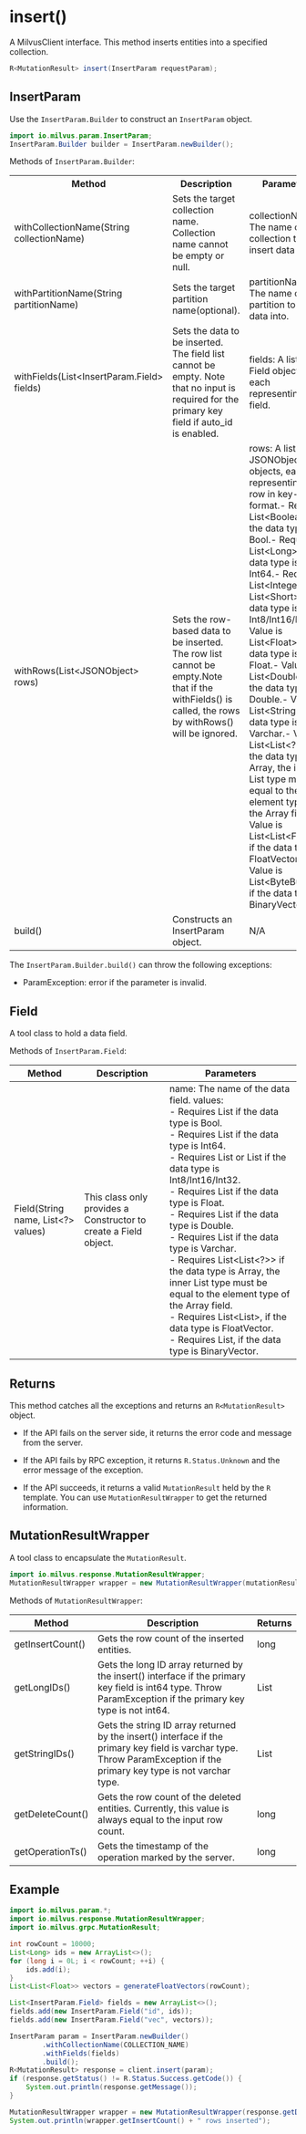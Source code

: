 # insert()

A MilvusClient interface. This method inserts entities into a specified collection.

```java
R<MutationResult> insert(InsertParam requestParam);
```

## InsertParam

Use the `InsertParam.Builder` to construct an `InsertParam` object.

```java
import io.milvus.param.InsertParam;
InsertParam.Builder builder = InsertParam.newBuilder();
```

Methods of `InsertParam.Builder`:

<table>
    <tr>
        <th>Method</th>
        <th>Description</th>
        <th>Parameters</th>
    </tr>
    <tr>
        <td>withCollectionName(String collectionName)</td>
        <td>Sets the target collection name. Collection name cannot be empty or null.</td>
        <td>collectionName: The name of the collection to insert data into.</td>
    </tr>
    <tr>
        <td>withPartitionName(String partitionName)</td>
        <td>Sets the target partition name(optional).</td>
        <td>partitionName: The name of the partition to insert data into.</td>
    </tr>
    <tr>
        <td>withFields(List&lt;InsertParam.Field> fields)</td>
        <td>Sets the data to be inserted. The field list cannot be empty. Note that no input is required for the primary key field if auto_id is enabled.</td>
        <td>fields: A list of Field objects, each representing a field.</td>
    </tr>
    <tr>
        <td>withRows(List&lt;JSONObject> rows)</td>
        <td>Sets the row-based data to be inserted. The row list cannot be empty.Note that if the withFields() is called, the rows by withRows() will be ignored.</td>
        <td>rows: A list of JSONObject objects, each representing a row in key-value format.- Requires List&lt;Boolean> if the data type is Bool.- Requires List&lt;Long> if the data type is Int64.- Requires List&lt;Integer> or List&lt;Short> if the data type is Int8/Int16/Int32.- Value is List&lt;Float> if the data type is Float.- Value is List&lt;Double> if the data type is Double.- Value is List&lt;String> if the data type is Varchar.- Value is List&lt;List&lt;?>> if the data type is Array, the inner List type must be equal to the element type of the Array field.- Value is List&lt;List&lt;Float>>, if the data type is FloatVector.- Value is List&lt;ByteBuffer>, if the data type is BinaryVector</td>
    </tr>
    <tr>
        <td>build()</td>
        <td>Constructs an InsertParam object.</td>
        <td>N/A</td>
    </tr>
</table>

The `InsertParam.Builder.build()` can throw the following exceptions:

- ParamException: error if the parameter is invalid.

## Field

A tool class to hold a data field.

Methods of `InsertParam.Field`:

|  **Method**                                  |  **Description**                                                           |  **Parameters**                                                                                                                                                                                                                                                                                                                                                                                                                                                                                                                                                                                                                                                                |
| -------------------------------------------- | -------------------------------------------------------------------------- | ------------------------------------------------------------------------------------------------------------------------------------------------------------------------------------------------------------------------------------------------------------------------------------------------------------------------------------------------------------------------------------------------------------------------------------------------------------------------------------------------------------------------------------------------------------------------------------------------------------------------------------------------------------------------------ |
|  Field(String name, List<?> values)<br/>  |  This class only provides a Constructor to create a Field object.<br/>  |  name: The name of the data field. values:<br/>- Requires List<Boolean> if the data type is Bool.<br/>- Requires List<Long> if the data type is Int64.<br/>- Requires List<Integer> or List<Short> if the data type is Int8/Int16/Int32.<br/>- Requires List<Float> if the data type is Float.<br/>- Requires List<Double> if the data type is Double.<br/>- Requires List<String> if the data type is Varchar.<br/>- Requires List<List<?>> if the data type is Array, the inner List type must be equal to the element type of the Array field.<br/>- Requires List<List<Float>>, if the data type is FloatVector.<br/>- Requires List<ByteBuffer>, if the data type is BinaryVector. |

## Returns

This method catches all the exceptions and returns an `R<MutationResult>` object.

- If the API fails on the server side, it returns the error code and message from the server.

- If the API fails by RPC exception, it returns `R.Status.Unknown` and the error message of the exception.

- If the API succeeds, it returns a valid `MutationResult` held by the `R` template. You can use `MutationResultWrapper` to get the returned information.

## MutationResultWrapper

A tool class to encapsulate the `MutationResult`. 

```java
import io.milvus.response.MutationResultWrapper;
MutationResultWrapper wrapper = new MutationResultWrapper(mutationResult);
```

Methods of `MutationResultWrapper`:

|  **Method**                |  **Description**                                                                                                                                                         |  **Returns**           |
| -------------------------- | ------------------------------------------------------------------------------------------------------------------------------------------------------------------------ | ---------------------- |
|  getInsertCount()          |  Gets the row count of the inserted entities.<br/>                                                                                                                    |  long                  |
|  getLongIDs()<br/>      |  Gets the long ID array returned by the insert() interface if the primary key field is int64 type. Throw ParamException if the primary key type is not int64.<br/>    |  List<Long>            |
|  getStringIDs()            |  Gets the string ID array returned by the insert() interface if the primary key field is varchar type. Throw ParamException if the primary key type is not varchar type. |  List<String><br/>  |
|  getDeleteCount()          |  Gets the row count of the deleted entities. Currently, this value is always equal to the input row count.                                                               |  long                  |
|  getOperationTs()<br/>  |  Gets the timestamp of the operation marked by the server.                                                                                                               |  long                  |

## Example

```java
import io.milvus.param.*;
import io.milvus.response.MutationResultWrapper;
import io.milvus.grpc.MutationResult;

int rowCount = 10000;
List<Long> ids = new ArrayList<>();
for (long i = 0L; i < rowCount; ++i) {
    ids.add(i);
}
List<List<Float>> vectors = generateFloatVectors(rowCount);

List<InsertParam.Field> fields = new ArrayList<>();
fields.add(new InsertParam.Field("id", ids));
fields.add(new InsertParam.Field("vec", vectors));

InsertParam param = InsertParam.newBuilder()
        .withCollectionName(COLLECTION_NAME)
        .withFields(fields)
        .build();
R<MutationResult> response = client.insert(param);
if (response.getStatus() != R.Status.Success.getCode()) {
    System.out.println(response.getMessage());
}

MutationResultWrapper wrapper = new MutationResultWrapper(response.getData());
System.out.println(wrapper.getInsertCount() + " rows inserted");
```
